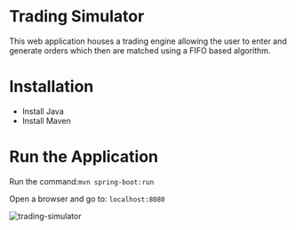# Trading Simulator
This web application houses a trading engine allowing the user to enter and generate orders which then are matched using a FIFO based algorithm. 

# Installation
* Install Java
* Install Maven

# Run the Application
Run the command:`mvn spring-boot:run`

Open a browser and go to: `localhost:8080`



![trading-simulator](https://user-images.githubusercontent.com/45934764/135127343-b571dd20-f173-4fb3-8d6f-22836282846a.gif)
